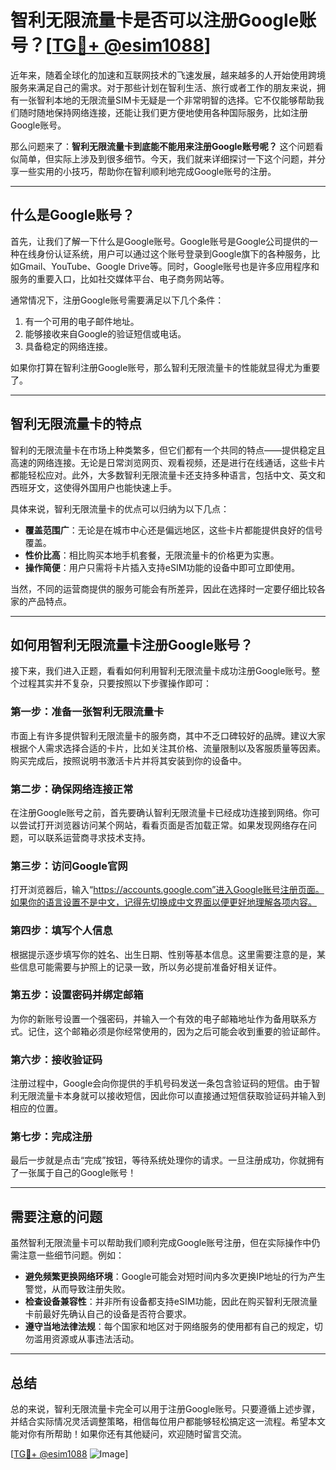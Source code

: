 # 智利无限流量卡是否可以注册Google账号？[[TG💪+ @esim1088](https://t.me/s/esim1088)]

近年来，随着全球化的加速和互联网技术的飞速发展，越来越多的人开始使用跨境服务来满足自己的需求。对于那些计划在智利生活、旅行或者工作的朋友来说，拥有一张智利本地的无限流量SIM卡无疑是一个非常明智的选择。它不仅能够帮助我们随时随地保持网络连接，还能让我们更方便地使用各种国际服务，比如注册Google账号。

那么问题来了：**智利无限流量卡到底能不能用来注册Google账号呢？** 这个问题看似简单，但实际上涉及到很多细节。今天，我们就来详细探讨一下这个问题，并分享一些实用的小技巧，帮助你在智利顺利地完成Google账号的注册。

---

## 什么是Google账号？

首先，让我们了解一下什么是Google账号。Google账号是Google公司提供的一种在线身份认证系统，用户可以通过这个账号登录到Google旗下的各种服务，比如Gmail、YouTube、Google Drive等。同时，Google账号也是许多应用程序和服务的重要入口，比如社交媒体平台、电子商务网站等。

通常情况下，注册Google账号需要满足以下几个条件：
1. 有一个可用的电子邮件地址。
2. 能够接收来自Google的验证短信或电话。
3. 具备稳定的网络连接。

如果你打算在智利注册Google账号，那么智利无限流量卡的性能就显得尤为重要了。

---

## 智利无限流量卡的特点

智利的无限流量卡在市场上种类繁多，但它们都有一个共同的特点——提供稳定且高速的网络连接。无论是日常浏览网页、观看视频，还是进行在线通话，这些卡片都能轻松应对。此外，大多数智利无限流量卡还支持多种语言，包括中文、英文和西班牙文，这使得外国用户也能快速上手。

具体来说，智利无限流量卡的优点可以归纳为以下几点：
- **覆盖范围广**：无论是在城市中心还是偏远地区，这些卡片都能提供良好的信号覆盖。
- **性价比高**：相比购买本地手机套餐，无限流量卡的价格更为实惠。
- **操作简便**：用户只需将卡片插入支持eSIM功能的设备中即可立即使用。

当然，不同的运营商提供的服务可能会有所差异，因此在选择时一定要仔细比较各家的产品特点。

---

## 如何用智利无限流量卡注册Google账号？

接下来，我们进入正题，看看如何利用智利无限流量卡成功注册Google账号。整个过程其实并不复杂，只要按照以下步骤操作即可：

### 第一步：准备一张智利无限流量卡

市面上有许多提供智利无限流量卡的服务商，其中不乏口碑较好的品牌。建议大家根据个人需求选择合适的卡片，比如关注其价格、流量限制以及客服质量等因素。购买完成后，按照说明书激活卡片并将其安装到你的设备中。

### 第二步：确保网络连接正常

在注册Google账号之前，首先要确认智利无限流量卡已经成功连接到网络。你可以尝试打开浏览器访问某个网站，看看页面是否加载正常。如果发现网络存在问题，可以联系运营商寻求技术支持。

### 第三步：访问Google官网

打开浏览器后，输入“https://accounts.google.com”进入Google账号注册页面。如果你的语言设置不是中文，记得先切换成中文界面以便更好地理解各项内容。

### 第四步：填写个人信息

根据提示逐步填写你的姓名、出生日期、性别等基本信息。这里需要注意的是，某些信息可能需要与护照上的记录一致，所以务必提前准备好相关证件。

### 第五步：设置密码并绑定邮箱

为你的新账号设置一个强密码，并输入一个有效的电子邮箱地址作为备用联系方式。记住，这个邮箱必须是你经常使用的，因为之后可能会收到重要的验证邮件。

### 第六步：接收验证码

注册过程中，Google会向你提供的手机号码发送一条包含验证码的短信。由于智利无限流量卡本身就可以接收短信，因此你可以直接通过短信获取验证码并输入到相应的位置。

### 第七步：完成注册

最后一步就是点击“完成”按钮，等待系统处理你的请求。一旦注册成功，你就拥有了一张属于自己的Google账号！

---

## 需要注意的问题

虽然智利无限流量卡可以帮助我们顺利完成Google账号注册，但在实际操作中仍需注意一些细节问题。例如：
- **避免频繁更换网络环境**：Google可能会对短时间内多次更换IP地址的行为产生警觉，从而导致注册失败。
- **检查设备兼容性**：并非所有设备都支持eSIM功能，因此在购买智利无限流量卡前最好先确认自己的设备是否符合要求。
- **遵守当地法律法规**：每个国家和地区对于网络服务的使用都有自己的规定，切勿滥用资源或从事违法活动。

---

## 总结

总的来说，智利无限流量卡完全可以用于注册Google账号。只要遵循上述步骤，并结合实际情况灵活调整策略，相信每位用户都能够轻松搞定这一流程。希望本文能对你有所帮助！如果你还有其他疑问，欢迎随时留言交流。

[[TG💪+ @esim1088](https://t.me/s/esim1088) ![Image](https://i.postimg.cc/4NQfJmqS/Snipaste-2025-05-13-00-14-12.png)]